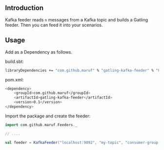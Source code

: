Introduction
------------

Kafka feeder reads `n` messages from a Kafka topic and builds a Gatling feeder. Then you can feed it into your scenarios.

Usage
-----

Add as a Dependency as follows.

build.sbt:

```bash
libraryDependencies += "com.github.maruf" % "gatling-kafka-feeder" % "0.1" % Test
```

pom.xml:
```bash
<dependency>
    <groupId>com.github.maruf</groupId>
    <artifactId>gatling-kafka-feeder</artifactId>
    <version>0.1</version>
</dependency>
```

Import the package and create the feeder:

```scala
import com.github.maruf.Feeders._

// ....

val feeder = KafkaFeeder("localhost:9092", "my-topic", "consumer-group-01", 100, "earliest").circular
```
